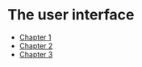 # The user interface
* [Chapter 1](chapter1.md)
* [Chapter 2](chapter2.md)
* [Chapter 3](chapter3.md)
